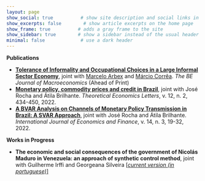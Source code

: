 ```yaml
---
layout: page
show_social: true          # show site description and social links in the footer
show_excerpts: false        # show article excerpts on the home page
show_frame: true          # adds a gray frame to the site
show_sidebar: true        # show a sidebar instead of the usual header
minimal: false             # use a dark header
---
```


**Publications**
- **[Tolerance of Informality and Occupational Choices in a Large Informal Sector Economy](https://doi.org/10.1515/bejm-2021-0076)**, joint with [Marcelo Arbex](https://sites.google.com/site/arbexmarcelo/) and [Márcio Corrêa](https://orcid.org/0000-0001-6715-6753). _The BE Journal of Macroeconomics_ (Ahead of Print)
- **[Monetary policy, commodity prices and credit in Brazil](https://doi.org/10.4236/tel.2022.122024)**, joint with José Rocha and Átila Brilhante. _Theoretical Economics Letters_, v. 12, n. 2, 434-450, 2022.
- **[A BVAR Analysis on Channels of Monetary Policy Transmission in Brazil: A SVAR Approach](https://doi.org/10.5539/ijef.v14n3p19)**, joint with José Rocha and Átila Brilhante. _International Journal of Economics and Finance_, v. 14, n. 3, 19-32, 2022.


**Works in Progress**
- **The economic and social consequences of the government of Nicolás Maduro in Venezuela: an approach of synthetic control method**, joint with Guilherme Irffi and Georgeana Silveira [[_current version (in portuguese)_]](https://drive.google.com/file/d/159dP1dlDoo3xrpZXV2J9SKLc3eVSMY3V/view?usp=sharing)

